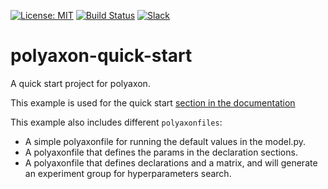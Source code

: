 [![License: MIT](https://img.shields.io/badge/License-MIT-green.svg)](LICENSE)
[![Build Status](https://travis-ci.org/polyaxon/polyaxon-quick-start.svg?branch=master)](https://travis-ci.org/polyaxon/polyaxon-quick-start)
[![Slack](https://img.shields.io/badge/chat-on%20slack-aadada.svg?logo=slack&longCache=true)](https://join.slack.com/t/polyaxon/shared_invite/enQtMzQ0ODc2MDg1ODc0LWY2ZTdkMTNmZjBlZmRmNjQxYmYwMTBiMDZiMWJhODI2ZTk0MDU4Mjg5YzA5M2NhYzc5ZjhiMjczMDllYmQ2MDg)

# polyaxon-quick-start

A quick start project for polyaxon.

This example is used for the quick start [section in the documentation](https://docs.polyaxon.com/quick_start/)

This example also includes different `polyaxonfiles`:

   * A simple polyaxonfile for running the default values in the model.py.
   * A polyaxonfile that defines the params in the declaration sections.
   * A polyaxonfile that defines declarations and a matrix, and will generate an experiment group for hyperparameters search.
